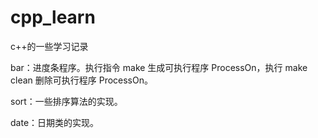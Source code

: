 # cpp\_learn

c++的一些学习记录

bar：进度条程序。执行指令 make 生成可执行程序 ProcessOn，执行 make clean 删除可执行程序 ProcessOn。

sort：一些排序算法的实现。

date：日期类的实现。

